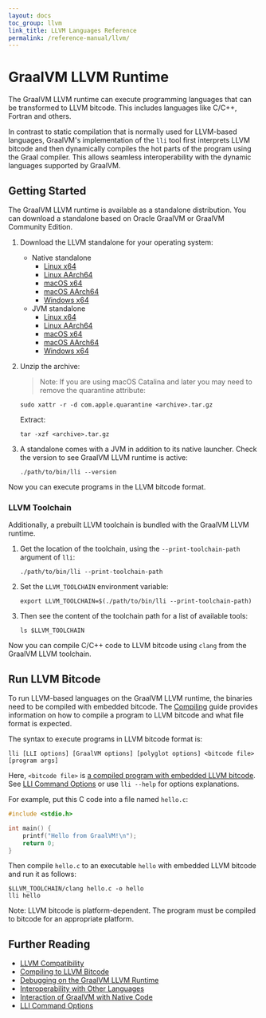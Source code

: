 ```yaml
---
layout: docs
toc_group: llvm
link_title: LLVM Languages Reference
permalink: /reference-manual/llvm/
---
```

# GraalVM LLVM Runtime

The GraalVM LLVM runtime can execute programming languages that can be transformed to LLVM bitcode.
This includes languages like C/C++, Fortran and others.

In contrast to static compilation that is normally used for LLVM-based languages, GraalVM's implementation of the `lli` tool first interprets LLVM bitcode and then dynamically compiles the hot parts of the program using the Graal compiler.
This allows seamless interoperability with the dynamic languages supported by GraalVM.

## Getting Started

The GraalVM LLVM runtime is available as a standalone distribution.
You can download a standalone based on Oracle GraalVM or GraalVM Community Edition.

1. Download the LLVM standalone for your operating system:

   - Native standalone
      * [Linux x64](https://gds.oracle.com/download/llvm/archive/llvm-25.0.0-linux-amd64.tar.gz)
      * [Linux AArch64](https://gds.oracle.com/download/llvm/archive/llvm-25.0.0-linux-aarch64.tar.gz)
      * [macOS x64](https://gds.oracle.com/download/llvm/archive/llvm-25.0.0-macos-amd64.tar.gz)
      * [macOS AArch64](https://gds.oracle.com/download/llvm/archive/llvm-25.0.0-macos-aarch64.tar.gz)
      * [Windows x64](https://gds.oracle.com/download/llvm/archive/llvm-25.0.0-windows-amd64.zip)
   - JVM standalone
      * [Linux x64](https://gds.oracle.com/download/llvm/archive/llvm-jvm-25.0.0-linux-amd64.tar.gz)
      * [Linux AArch64](https://gds.oracle.com/download/llvm/archive/llvm-jvm-25.0.0-linux-aarch64.tar.gz)
      * [macOS x64](https://gds.oracle.com/download/llvm/archive/llvm-jvm-25.0.0-macos-amd64.tar.gz)
      * [macOS AArch64](https://gds.oracle.com/download/llvm/archive/llvm-jvm-25.0.0-macos-aarch64.tar.gz)
      * [Windows x64](https://gds.oracle.com/download/llvm/archive/llvm-jvm-25.0.0-windows-amd64.zip)

2. Unzip the archive:

    > Note: If you are using macOS Catalina and later you may need to remove the quarantine attribute:
    ```shell
    sudo xattr -r -d com.apple.quarantine <archive>.tar.gz
    ```

    Extract:
    ```shell
    tar -xzf <archive>.tar.gz
    ```

3. A standalone comes with a JVM in addition to its native launcher. Check the version to see GraalVM LLVM runtime is active:
    ```shell
    ./path/to/bin/lli --version
    ```

Now you can execute programs in the LLVM bitcode format.

### LLVM Toolchain

Additionally, a prebuilt LLVM toolchain is bundled with the GraalVM LLVM runtime.

1. Get the location of the toolchain, using the `--print-toolchain-path` argument of `lli`:
    ```shell
    ./path/to/bin/lli --print-toolchain-path
    ```

2. Set the `LLVM_TOOLCHAIN` environment variable:
    ```shell
    export LLVM_TOOLCHAIN=$(./path/to/bin/lli --print-toolchain-path)
    ```

3. Then see the content of the toolchain path for a list of available tools:
    ```shell
    ls $LLVM_TOOLCHAIN
    ```

Now you can compile C/C++ code to LLVM bitcode using `clang` from the GraalVM LLVM toolchain.

## Run LLVM Bitcode

To run LLVM-based languages on the GraalVM LLVM runtime, the binaries need to be compiled with embedded bitcode.
The [Compiling](Compiling.md) guide provides information on how to compile a program to LLVM bitcode and what file format is expected.

The syntax to execute programs in LLVM bitcode format is:
```shell
lli [LLI options] [GraalVM options] [polyglot options] <bitcode file> [program args]
```

Here, `<bitcode file>` is [a compiled program with embedded LLVM bitcode](Compiling.md).
See [LLI Command Options](Options.md) or use `lli --help` for options explanations.

For example, put this C code into a file named `hello.c`:
```c
#include <stdio.h>

int main() {
    printf("Hello from GraalVM!\n");
    return 0;
}
```

Then compile `hello.c` to an executable `hello` with embedded LLVM bitcode and run it as follows:
```shell
$LLVM_TOOLCHAIN/clang hello.c -o hello
lli hello
```

Note: LLVM bitcode is platform-dependent.
The program must be compiled to bitcode for an appropriate platform.

## Further Reading

- [LLVM Compatibility](Compatibility.md)
- [Compiling to LLVM Bitcode](Compiling.md)
- [Debugging on the GraalVM LLVM Runtime](Debugging.md)
- [Interoperability with Other Languages](Interoperability.md)
- [Interaction of GraalVM with Native Code](NativeExecution.md)
- [LLI Command Options](Options.md)